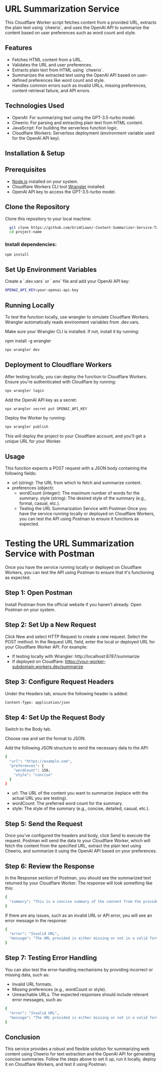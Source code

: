 # URL Summarization Service

This Cloudflare Worker script fetches content from a provided URL, extracts the plain text using \`cheerio\`, and uses the OpenAI API to summarize the content based on user preferences such as word count and style.

## Features

- Fetches HTML content from a URL.
- Validates the URL and user preferences.
- Extracts plain text from HTML using \`cheerio\`.
- Summarizes the extracted text using the OpenAI API based on user-defined preferences like word count and style.
- Handles common errors such as invalid URLs, missing preferences, content retrieval failure, and API errors.

## Technologies Used

- OpenAI: For summarizing text using the GPT-3.5-turbo model.
- Cheerio: For parsing and extracting plain text from HTML content.
- JavaScript: For building the serverless function logic.
- Cloudflare Workers: Serverless deployment (environment variable used for the OpenAI API key).

## Installation & Setup

## Prerequisites

- [Node.js](https://nodejs.org/en/) installed on your system.
- Cloudflare Workers CLI tool [Wrangler](https://developers.cloudflare.com/workers/wrangler/get-started/) installed.
- OpenAI API key to access the GPT-3.5-turbo model.


## Clone the Repository

Clone this repository to your local machine:

```bash
  git clone https://github.com/GrimCLown/-Content-Summarizer-Service-Task.git
  cd project-name
```

### Install dependencies:

```bash
npm install
```

## Set Up Environment Variables
Create a \`.dev.vars\` or \`.env\` file and add your OpenAI API key:

```bash
OPENAI_API_KEY=your-openai-api-key
```

## Running Locally

To test the function locally, use wrangler to simulate Cloudflare Workers. Wrangler automatically reads environment variables from .dev.vars.

Make sure your Wrangler CLI is installed. If not, install it by running:

npm install -g wrangler

```bash
npx wrangler dev
```

## Deployment to Cloudflare Workers
After testing locally, you can deploy the function to Cloudflare Workers. Ensure you're authenticated with Cloudflare by running:

```bash
npx wrangler login
```

Add the OpenAI API key as a secret:

```bash
npx wrangler secret put OPENAI_API_KEY
```

Deploy the Worker by running:

```bash
npx wrangler publish
```

This will deploy the project to your Cloudflare account, and you'll get a unique URL for your Worker.

## Usage
This function expects a POST request with a JSON body containing the following fields:

- url (string): The URL from which to fetch and summarize content.
- preferences (object):
  - wordCount (integer): The maximum number of words for the summary.
style (string): The desired style of the summary (e.g., formal, casual, etc.).
  - Testing the URL Summarization Service with Postman
Once you have the service running locally or deployed on Cloudflare Workers, you can test the API using Postman to ensure it functions as expected.

# Testing the URL Summarization Service with Postman
Once you have the service running locally or deployed on Cloudflare Workers, you can test the API using Postman to ensure that it's functioning as expected.

## Step 1: Open Postman
Install Postman from the official website if you haven’t already. Open Postman on your system.

## Step 2: Set Up a New Request
Click New and select HTTP Request to create a new request. Select the POST method. In the Request URL field, enter the local or deployed URL for your Cloudflare Worker API. For example:

- If testing locally with Wrangler: http://localhost:8787/summarize
- If deployed on Cloudflare: https://your-worker-subdomain.workers.dev/summarize

## Step 3: Configure Request Headers
Under the Headers tab, ensure the following header is added:

```bash
Content-Type: application/json
```

## Step 4: Set Up the Request Body
Switch to the Body tab.

Choose raw and set the format to JSON.

Add the following JSON structure to send the necessary data to the API:

```bash
{
  "url": "https://example.com",
  "preferences": {
    "wordCount": 150,
    "style": "concise"
  }
}
```
- url: The URL of the content you want to summarize (replace with the actual URL you are testing).
- wordCount: The preferred word count for the summary.
- style: The style of the summary (e.g., concise, detailed, casual, etc.).

## Step 5: Send the Request
Once you’ve configured the headers and body, click Send to execute the request. Postman will send the data to your Cloudflare Worker, which will fetch the content from the specified URL, extract the plain text using Cheerio, and summarize it using the OpenAI API based on your preferences.

## Step 6: Review the Response
In the Response section of Postman, you should see the summarized text returned by your Cloudflare Worker. The response will look something like this:

```bash
{
  "summary": "This is a concise summary of the content from the provided URL."
}
```
If there are any issues, such as an invalid URL or API error, you will see an error message in the response:

```bash
{
  "error": "Invalid URL",
  "message": "The URL provided is either missing or not in a valid format. Please check the URL and try again."
}
```

## Step 7: Testing Error Handling
You can also test the error-handling mechanisms by providing incorrect or missing data, such as:

  - Invalid URL formats.
  - Missing preferences (e.g., wordCount or style).
  - Unreachable URLs.
The expected responses should include relevant error messages, such as:

```bash
{
  "error": "Invalid URL",
  "message": "The URL provided is either missing or not in a valid format. Please check the URL and try again."
}
```


## Conclusion
This service provides a robust and flexible solution for summarizing web content using Cheerio for text extraction and the OpenAI API for generating concise summaries. Follow the steps above to set it up, run it locally, deploy it on Cloudflare Workers, and test it using Postman.
